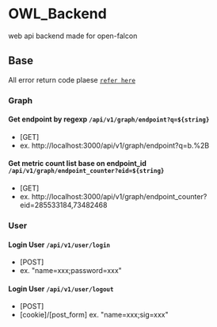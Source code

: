 # OWL_Backend
web api backend made for open-falcon


## Base
All error return code plaese [`refer here`](https://www.w3.org/Protocols/rfc2616/rfc2616-sec10.html)
### Graph

#### Get endpoint by regexp `/api/v1/graph/endpoint?q=${string}`
* [GET]
* ex. http://localhost:3000/api/v1/graph/endpoint?q=b.%2B

#### Get metric count list base on endpoint_id `/api/v1/graph/endpoint_counter?eid=${string}`
* [GET]
* ex. http://localhost:3000/api/v1/graph/endpoint_counter?eid=285533184,73482468


### User

#### Login User `/api/v1/user/login`
* [POST]
* ex. "name=xxx;password=xxx"

#### Login User `/api/v1/user/logout`
* [POST]
* [cookie]/[post_form] ex. "name=xxx;sig=xxx"
